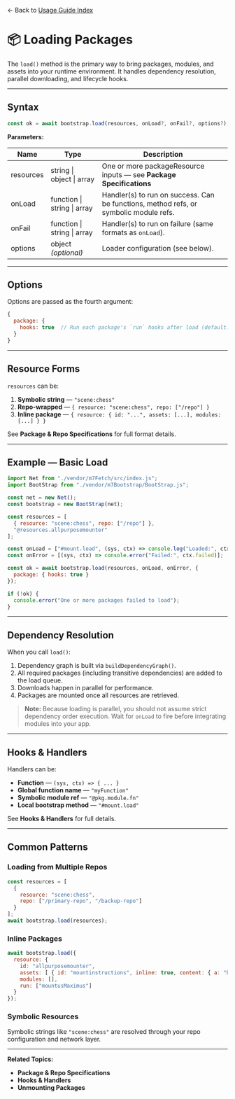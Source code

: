 ← Back to [Usage Guide Index](TOC.md)

# 📦 Loading Packages

The `load()` method is the primary way to bring packages, modules, and assets into your runtime environment.
It handles dependency resolution, parallel downloading, and lifecycle hooks.

---

## Syntax

```js
const ok = await bootstrap.load(resources, onLoad?, onFail?, options?);
```

**Parameters:**

| Name      | Type                        | Description                                                                           |
| --------- | --------------------------- | ------------------------------------------------------------------------------------- |
| resources | string \| object \| array   | One or more packageResource inputs — see **Package Specifications**                   |
| onLoad    | function \| string \| array | Handler(s) to run on success. Can be functions, method refs, or symbolic module refs. |
| onFail    | function \| string \| array | Handler(s) to run on failure (same formats as `onLoad`).                              |
| options   | object *(optional)*         | Loader configuration (see below).                                                     |

---

## Options

Options are passed as the fourth argument:

```js
{
  package: {
    hooks: true  // Run each package's `run` hooks after load (default: true)
  }
}
```

---

## Resource Forms

`resources` can be:

1. **Symbolic string** — `"scene:chess"`
2. **Repo-wrapped** — `{ resource: "scene:chess", repo: ["/repo"] }`
3. **Inline package** — `{ resource: { id: "...", assets: [...], modules: [...] } }`

See **Package & Repo Specifications** for full format details.

---

## Example — Basic Load

```js
import Net from "./vendor/m7Fetch/src/index.js";
import BootStrap from "./vendor/m7Bootstrap/BootStrap.js";

const net = new Net();
const bootstrap = new BootStrap(net);

const resources = [
  { resource: "scene:chess", repo: ["/repo"] },
  "@resources.allpurposemounter"
];

const onLoad = ["#mount.load", (sys, ctx) => console.log("Loaded:", ctx.results)];
const onError = [(sys, ctx) => console.error("Failed:", ctx.failed)];

const ok = await bootstrap.load(resources, onLoad, onError, {
  package: { hooks: true }
});

if (!ok) {
  console.error("One or more packages failed to load");
}
```

---

## Dependency Resolution

When you call `load()`:

1. Dependency graph is built via `buildDependencyGraph()`.
2. All required packages (including transitive dependencies) are added to the load queue.
3. Downloads happen in parallel for performance.
4. Packages are mounted once all resources are retrieved.

> **Note:** Because loading is parallel, you should not assume strict dependency order execution.
> Wait for `onLoad` to fire before integrating modules into your app.

---

## Hooks & Handlers

Handlers can be:

* **Function** — `(sys, ctx) => { ... }`
* **Global function name** — `"myFunction"`
* **Symbolic module ref** — `"@pkg.module.fn"`
* **Local bootstrap method** — `"#mount.load"`

See **Hooks & Handlers** for full details.

---

## Common Patterns

### Loading from Multiple Repos

```js
const resources = [
  {
    resource: "scene:chess",
    repo: ["/primary-repo", "/backup-repo"]
  }
];
await bootstrap.load(resources);
```

### Inline Packages

```js
await bootstrap.load({
  resource: {
    id: "allpurposemounter",
    assets: [ { id: "mountinstructions", inline: true, content: { a: "b" } } ],
    modules: [],
    run: ["mountusMaximus"]
  }
});
```

### Symbolic Resources

Symbolic strings like `"scene:chess"` are resolved through your repo configuration and network layer.

---

**Related Topics:**

* **Package & Repo Specifications**
* **Hooks & Handlers**
* **Unmounting Packages**
